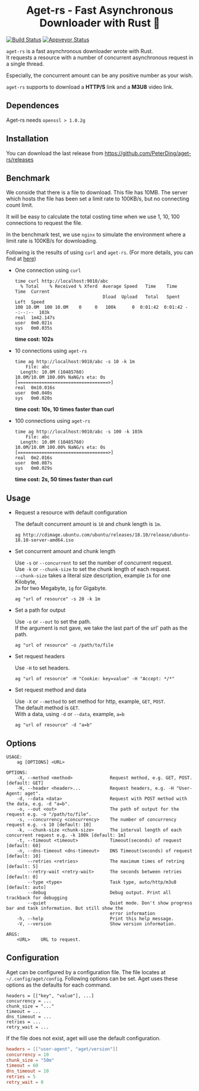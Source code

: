 <h1 align="center">Aget-rs - Fast Asynchronous Downloader with Rust 🦀</h1>

[![Build Status](https://travis-ci.org/PeterDing/aget-rs.svg?branch=master)](https://travis-ci.org/PeterDing/aget-rs)
[![Appveyor Status](https://ci.appveyor.com/api/projects/status/e1g5lxvlo3duirk4?svg=true)](https://ci.appveyor.com/project/PeterDing/aget-rs)

`aget-rs` is a fast asynchronous downloader wrote with Rust.  
It requests a resource with a number of concurrent asynchronous request in a single thread.

Especially, the concurrent amount can be any positive number as your wish.

`aget-rs` supports to download a **HTTP/S** link and a **M3U8** video link.

## Dependences

Aget-rs needs `openssl > 1.0.2g`

## Installation

You can download the last release from https://github.com/PeterDing/aget-rs/releases

## Benchmark

We conside that there is a file to download. This file has 10MB.
The server which hosts the file has been set a limit rate to 100KB/s, but no connecting count limit.

It will be easy to calculate the total costing time when we use 1, 10, 100 connections to request the file.

In the benchmark test, we use `nginx` to simulate the environment where a limit rate is 100KB/s for downloading.

Following is the results of using `curl` and `aget-rs`. (For more details, you can find at [here](ci/benchmark.bash))

- One connection using `curl`

  ```
  time curl http://localhost:9010/abc
    % Total    % Received % Xferd  Average Speed   Time    Time     Time  Current
                                   Dload  Upload   Total   Spent    Left  Speed
  100 10.0M  100 10.0M    0     0   100k      0  0:01:42  0:01:42 --:--:--  103k
  real	1m42.147s
  user	0m0.021s
  sys	0m0.035s
  ```

  **time cost: 102s**

- 10 connections using `aget-rs`

  ```
  time ag http://localhost:9010/abc -s 10 -k 1m
      File: abc
    Length: 10.0M (10485760)
  10.0M/10.0M 100.00% NaNG/s eta: 0s        [==================================>] 
  real	0m10.016s
  user	0m0.040s
  sys	0m0.020s
  ```

  **time cost: 10s, 10 times faster than curl**

- 100 connections using `aget-rs`

  ```
  time ag http://localhost:9010/abc -s 100 -k 103k
      File: abc
    Length: 10.0M (10485760)
  10.0M/10.0M 100.00% NaNG/s eta: 0s        [==================================>] 
  real	0m2.016s
  user	0m0.087s
  sys	0m0.029s
  ```

  **time cost: 2s, 50 times faster than curl**


## Usage

- Request a resource with default configuration

   The default concurrent amount is `10` and chunk length is `1m`.

   ```shell
   ag http://cdimage.ubuntu.com/ubuntu/releases/18.10/release/ubuntu-18.10-server-amd64.iso
   ```

- Set concurrent amount and chunk length

   Use `-s` or `--concurrent` to set the number of concurrent request.  
   Use `-k` or `--chunk-size` to set the chunk length of each request.  
   `--chunk-size` takes a literal size description, example `1k` for one Kilobyte,  
   `2m` for two Megabyte, `1g` for Gigabyte.  

   ```shell
   ag "url of resource" -s 20 -k 1m
   ```

- Set a path for output

   Use `-o` or `--out` to set the path.  
   If the argument is not gave, we take the last part of the url' path as the path.  

   ```shell
   ag "url of resource" -o /path/to/file
   ```

- Set request headers

   Use `-H` to set headers.  

   ```shell
   ag "url of resource" -H "Cookie: key=value" -H "Accept: */*"
   ```

- Set request method and data

   Use `-X` or `--method` to set method for http, example, `GET`, `POST`.  
   The default method is `GET`.  
   With a data, using `-d` or `--data`, example, `a=b`  

   ```shell
   ag "url of resource" -d "a=b"
   ```

## Options

```
USAGE:
    ag [OPTIONS] <URL>

OPTIONS:
    -X, --method <method>              Request method, e.g. GET, POST. [default: GET]
    -H, --header <header>...           Request headers, e.g. -H "User-Agent: aget".
    -d, --data <data>                  Request with POST method with the data, e.g. -d "a=b".
    -o, --out <out>                    The path of output for the request e.g. -o "/path/to/file".
    -s, --concurrency <concurrency>    The number of concurrency request e.g. -s 10 [default: 10]
    -k, --chunk-size <chunk-size>      The interval length of each concurrent request e.g. -k 100k [default: 1m]
    -t, --timeout <timeout>            Timeout(seconds) of request [default: 60]
    -n, --dns-timeout <dns-timeout>    DNS Timeout(seconds) of request [default: 10]
        --retries <retries>            The maximum times of retring [default: 5]
        --retry-wait <retry-wait>      The seconds between retries [default: 0]
        --type <type>                  Task type, auto/http/m3u8 [default: auto]
        --debug                        Debug output. Print all trackback for debugging
        --quiet                        Quiet mode. Don't show progress bar and task information. But still show the
                                       error information
    -h, --help                         Print this help message.
    -V, --version                      Show version information.

ARGS:
    <URL>    URL to request.
```

## Configuration

Aget can be configured by a configuration file. The file locates at `~/.config/aget/config`.
Following options can be set. Aget uses these options as the defaults for each command.

```
headers = [["key", "value"], ...]
concurrency = ...
chunk_size = "..."
timeout = ...
dns_timeout = ...
retries = ...
retry_wait = ...
```

If the file does not exist, aget will use the default configuration.

```toml
headers = [["user-agent", "aget/version"]]
concurrency = 10
chunk_size = "50m"
timeout = 60
dns_timeout = 10
retries = 5
retry_wait = 0
```
